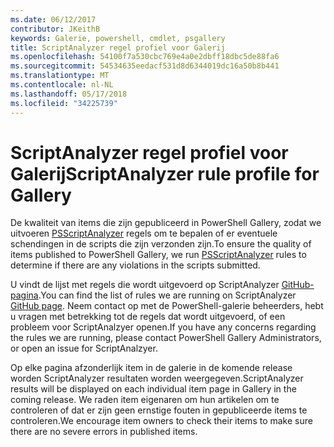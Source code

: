 ```yaml
---
ms.date: 06/12/2017
contributor: JKeithB
keywords: Galerie, powershell, cmdlet, psgallery
title: ScriptAnalyzer regel profiel voor Galerij
ms.openlocfilehash: 54100f7a530cbc769e4a0e2dbff18dbc5de88fa6
ms.sourcegitcommit: 54534635eedacf531d8d6344019dc16a50b8b441
ms.translationtype: MT
ms.contentlocale: nl-NL
ms.lasthandoff: 05/17/2018
ms.locfileid: "34225739"
---
```

# <a name="scriptanalyzer-rule-profile-for-gallery"></a><span data-ttu-id="f1f84-103">ScriptAnalyzer regel profiel voor Galerij</span><span class="sxs-lookup"><span data-stu-id="f1f84-103">ScriptAnalyzer rule profile for Gallery</span></span>

<span data-ttu-id="f1f84-104">De kwaliteit van items die zijn gepubliceerd in PowerShell Gallery, zodat we uitvoeren [PSScriptAnalyzer](https://github.com/PowerShell/PSScriptAnalyzer) regels om te bepalen of er eventuele schendingen in de scripts die zijn verzonden zijn.</span><span class="sxs-lookup"><span data-stu-id="f1f84-104">To ensure the quality of items published to PowerShell Gallery, we run [PSScriptAnalyzer](https://github.com/PowerShell/PSScriptAnalyzer) rules to determine if there are any violations in the scripts submitted.</span></span>

<span data-ttu-id="f1f84-105">U vindt de lijst met regels die wordt uitgevoerd op ScriptAnalyzer [GitHub-pagina](https://github.com/PowerShell/PSScriptAnalyzer/blob/development/Engine/Settings/PSGallery.psd1).</span><span class="sxs-lookup"><span data-stu-id="f1f84-105">You can find the list of rules we are running on ScriptAnalyzer [GitHub page](https://github.com/PowerShell/PSScriptAnalyzer/blob/development/Engine/Settings/PSGallery.psd1).</span></span>
<span data-ttu-id="f1f84-106">Neem contact op met de PowerShell-galerie beheerders, hebt u vragen met betrekking tot de regels dat wordt uitgevoerd, of een probleem voor ScriptAnalzyer openen.</span><span class="sxs-lookup"><span data-stu-id="f1f84-106">If you have any concerns regarding the rules we are running, please contact PowerShell Gallery Administrators, or open an issue for ScriptAnalzyer.</span></span>

<span data-ttu-id="f1f84-107">Op elke pagina afzonderlijk item in de galerie in de komende release worden ScriptAnalyzer resultaten worden weergegeven.</span><span class="sxs-lookup"><span data-stu-id="f1f84-107">ScriptAnalyzer results will be displayed on each individual item page in Gallery in the coming release.</span></span> <span data-ttu-id="f1f84-108">We raden item eigenaren om hun artikelen om te controleren of dat er zijn geen ernstige fouten in gepubliceerde items te controleren.</span><span class="sxs-lookup"><span data-stu-id="f1f84-108">We encourage item owners to check their items to make sure there are no severe errors in published items.</span></span>
